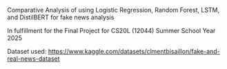 Comparative Analysis of using Logistic Regression, Random Forest, LSTM, and DistilBERT for fake news analysis

In fulfillment for the Final Project for CS20L (12044) Summer School Year 2025

Dataset used:
https://www.kaggle.com/datasets/clmentbisaillon/fake-and-real-news-dataset
